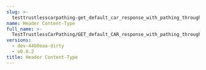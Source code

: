 ```yaml
---
slug: >-
  testtrustlesscarpathing-get_default_car_response_with_pathing_through_unixfs_directory_(format-car)-header_content-type
name: Header Content-Type
full_name: >-
  TestTrustlessCarPathing/GET_default_CAR_response_with_pathing_through_UnixFS_Directory_(format=car)/Header_Content-Type
versions:
  - dev-44b0eaa-dirty
  - v0.0.2
title: Header Content-Type
---
```



